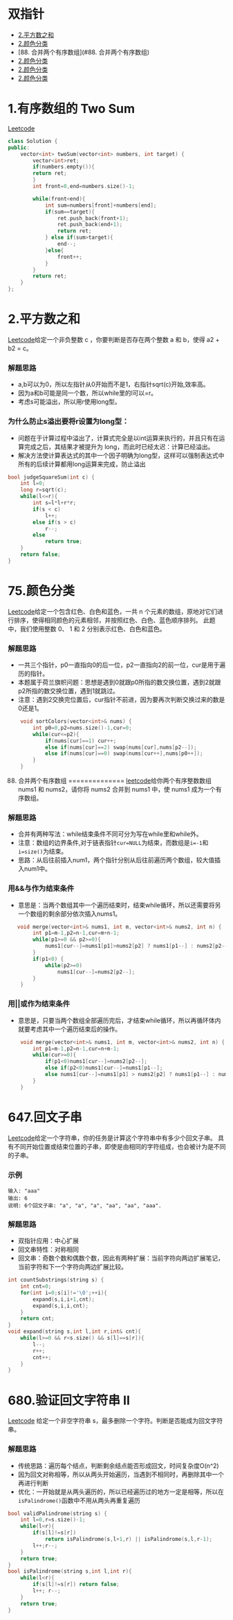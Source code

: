 双指针
======
* [2.平方数之和](#2.平方数之和)
* [2.颜色分类](#75.颜色分类)
* [88. 合并两个有序数组](#88. 合并两个有序数组)
* [2.颜色分类](#75.颜色分类)
* [2.颜色分类](#75.颜色分类)
* [2.颜色分类](#75.颜色分类)


1.有序数组的 Two Sum
=======================
[Leetcode](https://leetcode-cn.com/problems/two-sum-ii-input-array-is-sorted/description/)
```cpp
class Solution {
public:
    vector<int> twoSum(vector<int> numbers, int target) {
        vector<int>ret;
        if(numbers.empty()){
        return ret;
        }
        int front=0,end=numbers.size()-1;

        while(front<end){
            int sum=numbers[front]+numbers[end];
            if(sum==target){
                ret.push_back(front+1);
                ret.push_back(end+1);
                return ret;
            } else if(sum>target){
                end--;
            }else{
                front++;
            }
        }
        return ret;
    }
};
```
2.平方数之和
=================
[Leetcode](https://leetcode-cn.com/problems/sum-of-square-numbers/description/)给定一个非负整数 c ，你要判断是否存在两个整数 a 和 b，使得 a2 + b2 = c。
### 解题思路
* a,b可以为0，所以左指针从0开始而不是1，右指针sqrt(c)开始,效率高。
* 因为a和b可能是同一个数，所以while里的l可以=r。
* 考虑s可能溢出，所以用r使用long型。
### 为什么防止s溢出要将r设置为long型：
* 问题在于计算过程中溢出了，计算式完全是以int运算来执行的，并且只有在运算完成之后，其结果才被提升为 long，而此时已经太迟：计算已经溢出。
* 解决方法使计算表达式的其中一个因子明确为long型，这样可以强制表达式中所有的后续计算都用long运算来完成，防止溢出
```cpp
bool judgeSquareSum(int c) {
    int l=0;
    long r=sqrt(c);
    while(l<=r){
        int s=l*l+r*r;
        if(s < c)
            l++;
        else if(s > c)
            r--;
        else
            return true;
    }
    return false;
}
```
75.颜色分类
========
[Leetcode](https://leetcode-cn.com/problems/sort-colors/)给定一个包含红色、白色和蓝色，一共 n 个元素的数组，原地对它们进行排序，使得相同颜色的元素相邻，并按照红色、白色、蓝色顺序排列。
此题中，我们使用整数 0、 1 和 2 分别表示红色、白色和蓝色。
### 解题思路
* 一共三个指针，p0一直指向0的后一位，p2一直指向2的前一位，cur是用于遍历的指针。
* 本题属于荷兰旗帜问题：思想是遇到0就跟p0所指的数交换位置，遇到2就跟p2所指的数交换位置，遇到1就跳过。
* 注意：遇到2交换完位置后，cur指针不前进，因为要再次判断交换过来的数是0还是1。
```cpp
    void sortColors(vector<int>& nums) {
        int p0=0,p2=nums.size()-1,cur=0;
        while(cur<=p2){
            if(nums[cur]==1) cur++;
            else if(nums[cur]==2) swap(nums[cur],nums[p2--]);
            else if(nums[cur]==0) swap(nums[cur++],nums[p0++]);
        }
    }
```

88. 合并两个有序数组
==============
[leetcode](https://leetcode-cn.com/problems/merge-sorted-array/)给你两个有序整数数组 nums1 和 nums2，请你将 nums2 合并到 nums1 中，使 nums1 成为一个有序数组。
### 解题思路
* 合并有两种写法：while结束条件不同可分为写在while里和while外。
* 注意：数组的边界条件,对于链表指针`cur=NULL`为结束，而数组是`i=-1`和`i=size()`为结束。
* 思路：从后往前插入num1，两个指针分别从后往前遍历两个数组，较大值插入num1中。
### 用&&与作为结束条件
* 意思是：当两个数组其中一个遍历结束时，结束while循环，所以还需要将另一个数组的剩余部分依次插入nums1。
```cpp
   void merge(vector<int>& nums1, int m, vector<int>& nums2, int n) {
        int p1=m-1,p2=n-1,cur=m+n-1;
        while(p1>=0 && p2>=0){
            nums1[cur--]=nums1[p1]>nums2[p2] ? nums1[p1--] : nums2[p2--];
        }
        if(p1<0) {
            while(p2>=0)
                nums1[cur--]=nums2[p2--];
        }
    }
```
### 用||或作为结束条件
* 意思是，只要当两个数组全部遍历完后，才结束while循环，所以再循环体内就要考虑其中一个遍历结束后的操作。
```cpp
    void merge(vector<int>& nums1, int m, vector<int>& nums2, int n) {
        int p1=m-1,p2=n-1,cur=n+m-1;
        while(cur>=0){
            if(p1<0)nums1[cur--]=nums2[p2--];
            else if(p2<0)nums1[cur--]=nums1[p1--];
            else nums1[cur--]=nums1[p1] > nums2[p2] ? nums1[p1--] : nums2[p2--];
        }
    }
```


647.回文子串
===========
[Leetcode](https://leetcode-cn.com/problems/palindromic-substrings/)给定一个字符串，你的任务是计算这个字符串中有多少个回文子串。
具有不同开始位置或结束位置的子串，即使是由相同的字符组成，也会被计为是不同的子串。
### 示例
```
输入: "aaa"
输出: 6
说明: 6个回文子串: "a", "a", "a", "aa", "aa", "aaa".
```
### 解题思路
* 双指针应用：中心扩展
* 回文串特性：对称相同
* 回文串：奇数个数和偶数个数，因此有两种扩展：当前字符向两边扩展笔记，当前字符和下一个字符向两边扩展比较。
```cpp
int countSubstrings(string s) {
    int cnt=0;
    for(int i=0;s[i]!='\0';++i){
        expand(s,i,i+1,cnt);
        expand(s,i,i,cnt);
    }
    return cnt;
}
void expand(string s,int l,int r,int& cnt){
    while(l>=0 && r<s.size() && s[l]==s[r]){
        l--;
        r++;
        cnt++;
    }
}
```

680.验证回文字符串 Ⅱ
===================
[Leetcode](https://leetcode-cn.com/problems/valid-palindrome-ii/)
给定一个非空字符串 s，最多删除一个字符。判断是否能成为回文字符串。
### 解题思路
* 传统思路：遍历每个结点，判断剩余结点能否形成回文，时间复杂度O(n^2)
* 因为回文对称相等，所以从两头开始遍历，当遇到不相同时，再删除其中一个再进行判断
* 优化：一开始就是从两头遍历的，所以已经遍历过的地方一定是相等，所以在`isPalindrome()`函数中不用从两头再重复遍历
```cpp
bool validPalindrome(string s) {
    int l=0,r=s.size()-1;
    while(l<r){
        if(s[l]!=s[r]) 
            return isPalindrome(s,l+1,r) || isPalindrome(s,l,r-1);
        l++;r--;
    }
    return true;
}
bool isPalindrome(string s,int l,int r){
    while(l<r){
        if(s[l]!=s[r]) return false;
        l++; r--;
    }
    return true;
}
```
